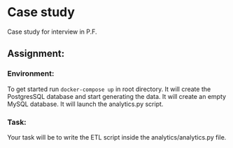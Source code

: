 # Case study

Case study for interview in P.F.

## Assignment:

### Environment:
To get started run ``` docker-compose up ``` in root directory.
It will create the PostgresSQL database and start generating the data.
It will create an empty MySQL database.
It will launch the analytics.py script.

### Task:
Your task will be to write the ETL script inside the analytics/analytics.py file.
